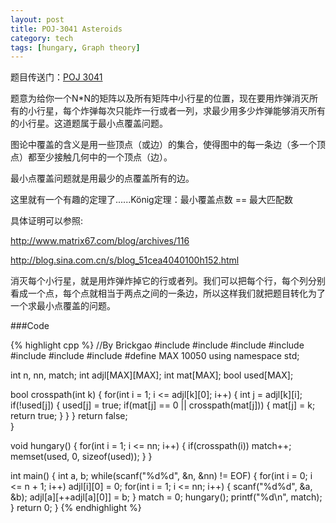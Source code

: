 ```yaml
---
layout: post
title: POJ-3041 Asteroids 
category: tech
tags: [hungary, Graph theory]
---
```


题目传送门：<a href = "http://poj.org/problem?id=3041" >POJ 3041</a>

题意为给你一个N*N的矩阵以及所有矩阵中小行星的位置，现在要用炸弹消灭所有的小行星，每个炸弹每次只能炸一行或者一列，求最少用多少炸弹能够消灭所有的小行星。这道题属于最小点覆盖问题。

图论中覆盖的含义是用一些顶点（或边）的集合，使得图中的每一条边（多一个顶点）都至少接触几何中的一个顶点（边）。

最小点覆盖问题就是用最少的点覆盖所有的边。

这里就有一个有趣的定理了......König定理：最小覆盖点数 == 最大匹配数

具体证明可以参照: 

<a href = "http://www.matrix67.com/blog/archives/116" >http://www.matrix67.com/blog/archives/116</a>

<a href = "http://blog.sina.com.cn/s/blog_51cea4040100h152.html" >http://blog.sina.com.cn/s/blog_51cea4040100h152.html</a>

消灭每个小行星，就是用炸弹炸掉它的行或者列。我们可以把每个行，每个列分别看成一个点，每个点就相当于两点之间的一条边，所以这样我们就把题目转化为了一个求最小点覆盖的问题。

###Code

{% highlight cpp %}
//By Brickgao
#include <iostream>
#include <cstdio>
#include <cstring>
#include <cmath>
#include <cstdlib>
#include <algorithm>
#include <vector>
#define MAX 10050
using namespace std;

int n, nn, match;
int adjl[MAX][MAX];
int mat[MAX];
bool used[MAX];

bool crosspath(int k)
{
	for(int i = 1; i <= adjl[k][0]; i++)
	{
		int j = adjl[k][i];
		if(!used[j])
		{
			used[j] = true;
			if(mat[j] == 0 || crosspath(mat[j]))
			{
				mat[j] = k;
				return true;
			}
		}
	}
	return false;	
}

void hungary()
{
	for(int i = 1; i <= nn; i++)
	{
		if(crosspath(i))
			match++;
		memset(used, 0, sizeof(used));
	}
}

int main()
{
	int a, b;
	while(scanf("%d%d", &n, &nn) != EOF)
	{
		for(int i = 0; i <= n + 1; i++)
			adjl[i][0] = 0;
		for(int i = 1; i <= nn; i++)
		{
			scanf("%d%d", &a, &b);
			adjl[a][++adjl[a][0]] = b;
		}
		match = 0;
		hungary();
		printf("%d\n", match);
	}
    return 0;
}
{% endhighlight %}
